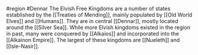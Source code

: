 #region #Dennar 
The Elvish Free Kingdoms are a number of states established by the [[Treaties of Mending]], mainly populated by [[Old World Elves]] and [[Humans]]. They are in central [[Dennar]], mostly located around the [[Silver Sea]]. While more Elvish kingdoms existed in the region in past, many were conquered by [[Alkaios]] and incorporated into the [[Alkainon Empire]]. The largest of these kingdoms are [[Nueleth]] and [[Isle-Nasir]].